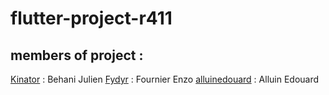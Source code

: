 # flutter-project-r411

## members of project :

[Kinator](https://github.com/Kinator) : Behani Julien
[Fydyr](https://github.com/Fydyr) : Fournier Enzo
[alluinedouard](https://github.com/alluinedouard) : Alluin Edouard
